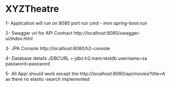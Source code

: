 # XYZTheatre

1- Application will run on 8080 port run cmd - mvn spring-boot:run

2- Swagger url for API Contract http://localhost:8080/swagger-ui/index.html

3- JPA Console http://localhost:8080/h2-console

4- Database details
    JDBCURL = jdbc:h2:mem:testdb
    username=sa
    password=password

5- All Appi should work except the http://localhost:8080/api/movies?title=A as there no elastic-search implemented 